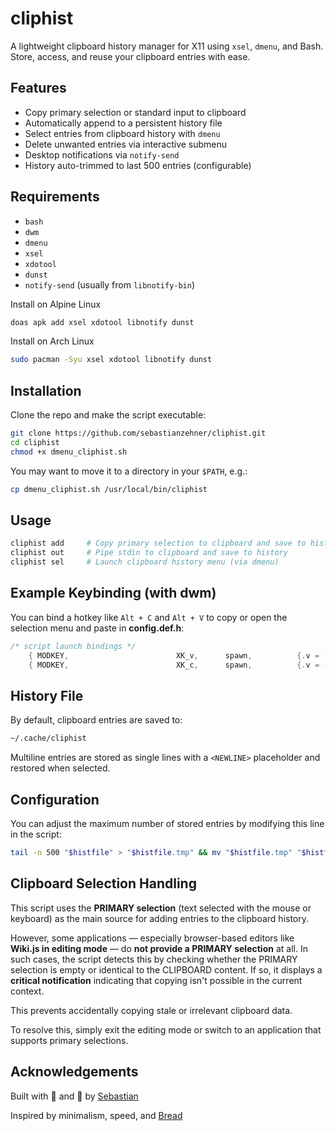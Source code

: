 # cliphist

A lightweight clipboard history manager for X11 using `xsel`, `dmenu`, and Bash.  
Store, access, and reuse your clipboard entries with ease.

## Features

- Copy primary selection or standard input to clipboard
- Automatically append to a persistent history file
- Select entries from clipboard history with `dmenu`
- Delete unwanted entries via interactive submenu
- Desktop notifications via `notify-send`
- History auto-trimmed to last 500 entries (configurable)

## Requirements

- `bash`
- `dwm`
- `dmenu`
- `xsel`
- `xdotool`
- `dunst`
- `notify-send` (usually from `libnotify-bin`)

Install on Alpine Linux

```bash
doas apk add xsel xdotool libnotify dunst
```

Install on Arch Linux

```bash
sudo pacman -Syu xsel xdotool libnotify dunst
```

## Installation

Clone the repo and make the script executable:

```bash
git clone https://github.com/sebastianzehner/cliphist.git
cd cliphist
chmod +x dmenu_cliphist.sh
```

You may want to move it to a directory in your `$PATH`, e.g.:

```bash
cp dmenu_cliphist.sh /usr/local/bin/cliphist
```

## Usage

```bash
cliphist add     # Copy primary selection to clipboard and save to history
cliphist out     # Pipe stdin to clipboard and save to history
cliphist sel     # Launch clipboard history menu (via dmenu)
```

## Example Keybinding (with dwm)

You can bind a hotkey like `Alt + C` and `Alt + V` to copy or open the selection menu and paste in **config.def.h**:

```c
/* script launch bindings */
    { MODKEY,                        XK_v,      spawn,          {.v = (const char*[]){ "cliphist", "sel", NULL } } },
    { MODKEY,                        XK_c,      spawn,          {.v = (const char*[]){ "cliphist", "add", NULL } } },
```

## History File

By default, clipboard entries are saved to:

```bash
~/.cache/cliphist
```

Multiline entries are stored as single lines with a `<NEWLINE>` placeholder and restored when selected.

## Configuration

You can adjust the maximum number of stored entries by modifying this line in the script:

```bash
tail -n 500 "$histfile" > "$histfile.tmp" && mv "$histfile.tmp" "$histfile"
```

## Clipboard Selection Handling

This script uses the **PRIMARY selection** (text selected with the mouse or keyboard) as the main source for adding entries to the clipboard history.

However, some applications — especially browser-based editors like **Wiki.js in editing mode** — do **not provide a PRIMARY selection** at all. In such cases, the script detects this by checking whether the PRIMARY selection is empty or identical to the CLIPBOARD content. If so, it displays a **critical notification** indicating that copying isn't possible in the current context.

This prevents accidentally copying stale or irrelevant clipboard data.

To resolve this, simply exit the editing mode or switch to an application that supports primary selections.

## Acknowledgements

Built with 🧠 and 🖤 by [Sebastian](https://sebastianzehner.com)

Inspired by minimalism, speed, and [Bread](https://github.com/BreadOnPenguins/scripts/blob/master/dmenu_cliphist)

